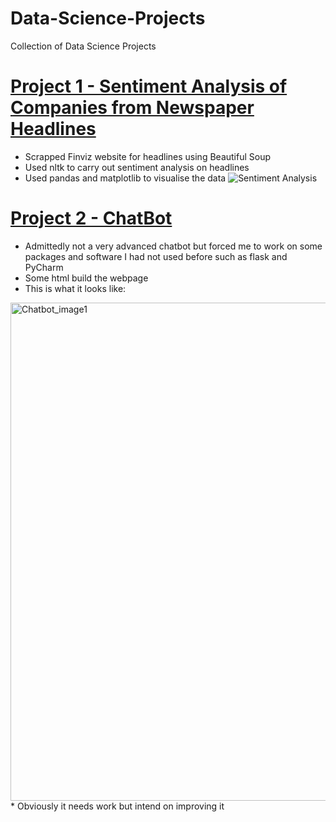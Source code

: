 # Data-Science-Projects
Collection of Data Science Projects

# [Project 1 - Sentiment Analysis of Companies from Newspaper Headlines](https://github.com/Jlod95/Data-Science-Projects/blob/main/Project%201%20-%20Sentiment%20Analysis%20of%20Companies%20from%20Newspaper%20Headlines.ipynb)
* Scrapped Finviz website for headlines using Beautiful Soup
* Used nltk to carry out sentiment analysis on headlines
* Used pandas and matplotlib to visualise the data
![Sentiment Analysis](C:\Users\jlod9\Downloads\sent_an.png)

# [Project 2 - ChatBot](https://github.com/Jlod95/Data-Science-Projects/blob/main/Project%204%20-%20ChatBot.py)
* Admittedly not a very advanced chatbot but forced me to work on some packages and software I had not used before such as flask and PyCharm
* Some html build the webpage
* This is what it looks like:
 <img width="797" alt="Chatbot_image1" src="https://user-images.githubusercontent.com/49656583/117686509-d91e4e80-b1ae-11eb-9709-65194393fe7d.PNG">
* Obviously it needs work but intend on improving it
